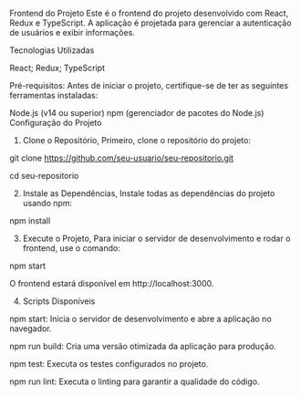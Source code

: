 Frontend do Projeto
Este é o frontend do projeto desenvolvido com React, Redux e TypeScript. A aplicação é projetada para gerenciar a autenticação de usuários e exibir informações.

Tecnologias Utilizadas

React; Redux; TypeScript


Pré-requisitos: 
Antes de iniciar o projeto, certifique-se de ter as seguintes ferramentas instaladas:

Node.js (v14 ou superior)
npm (gerenciador de pacotes do Node.js)
Configuração do Projeto


1. Clone o Repositório, 
Primeiro, clone o repositório do projeto:

git clone https://github.com/seu-usuario/seu-repositorio.git

cd seu-repositorio

2. Instale as Dependências, 
Instale todas as dependências do projeto usando npm:

npm install

3. Execute o Projeto, 
Para iniciar o servidor de desenvolvimento e rodar o frontend, use o comando:

npm start

O frontend estará disponível em http://localhost:3000.

4. Scripts Disponíveis

npm start: Inicia o servidor de desenvolvimento e abre a aplicação no navegador.

npm run build: Cria uma versão otimizada da aplicação para produção.

npm test: Executa os testes configurados no projeto.

npm run lint: Executa o linting para garantir a qualidade do código.